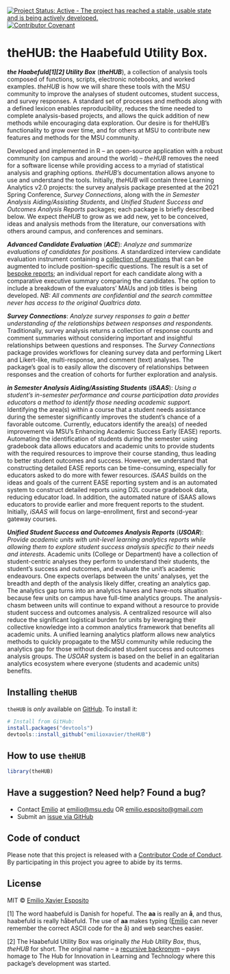 
<!-- README.md is generated from README.Rmd. Please edit README.Rmd. -->
<!-- badges: start -->

[![Project Status: Active - The project has reached a stable, usable
state and is being actively
developed.](https://www.repostatus.org/badges/latest/active.svg)](https://www.repostatus.org/)
[![Contributor
Covenant](https://img.shields.io/badge/Contributor%20Covenant-2.1-4baaaa.svg)](code_of_conduct.md)
<!-- badges: end -->

# theHUB: the Haabefuld Utility Box.

***the Haabefuld[1][2] Utility Box*** (***theHUB***), a collection of
analysis tools composed of functions, scripts, electronic notebooks, and
worked examples. *theHUB* is how we will share these tools with the MSU
community to improve the analyses of student outcomes, student success,
and survey responses. A standard set of processes and methods along with
a defined lexicon enables reproducibility, reduces the time needed to
complete analysis-based projects, and allows the quick addition of new
methods while encouraging data exploration. Our desire is for theHUB’s
functionality to grow over time, and for others at MSU to contribute new
features and methods for the MSU community.

Developed and implemented in R – an open-source application with a
robust community (on campus and around the world) – *theHUB* removes the
need for a software license while providing access to a myriad of
statistical analysis and graphing options. *theHUB’s* documentation
allows anyone to use and understand the tools. Initially, *theHUB* will
contain three Learning Analytics v2.0 projects: the survey analysis
package presented at the 2021 Spring Conference, *Survey Connections*,
along with the *in Semester Analysis Aiding/Assisting Students*, and
*Unified Student Success and Outcomes Analysis Reports* packages; each
package is briefly described below. We expect *theHUB* to grow as we add
new, yet to be conceived, ideas and analysis methods from the
literature, our conversations with others around campus, and conferences
and seminars.

***Advanced Candidate Evaluation*** (***ACE***): *Analyze and summarize
evaluations of candidates for positions.* A standardized interview
candidate evaluation instrument containing a [collection of
questions](ADD%20LINK) that can be augmented to include
position-specific questions. The result is a set of [bespoke
reports](ADD%20LINK); an individual report for each candidate along with
a comparative executive summary comparing the candidates. The option to
include a breakdown of the evaluators’ MAUs and job titles is being
developed. *NB: All comments are confidential and the search committee
never has access to the original Qualtrics data.*

***Survey Connections***: *Analyze survey responses to gain a better
understanding of the relationships between responses and respondents.*
Traditionally, survey analysis returns a collection of response counts
and comment summaries without considering important and insightful
relationships between questions and responses. The *Survey Connections*
package provides workflows for cleaning survey data and performing
Likert and Likert-like, multi-response, and comment (text) analyses. The
package’s goal is to easily allow the discovery of relationships between
responses and the creation of cohorts for further exploration and
analysis.

***in Semester Analysis Aiding/Assisting Students*** (***iSAAS***):
*Using a student’s in-semester performance and course participation data
provides educators a method to identify those needing academic support.*
Identifying the area(s) within a course that a student needs assistance
during the semester significantly improves the student’s chance of a
favorable outcome. Currently, educators identify the area(s) of needed
improvement via MSU’s Enhancing Academic Success Early (EASE) reports.
Automating the identification of students during the semester using
gradebook data allows educators and academic units to provide students
with the required resources to improve their course standing, thus
leading to better student outcomes and success. However, we understand
that constructing detailed EASE reports can be time-consuming,
especially for educators asked to do more with fewer resources. *iSAAS*
builds on the ideas and goals of the current EASE reporting system and
is an automated system to construct detailed reports using D2L course
gradebook data, reducing educator load. In addition, the automated
nature of iSAAS allows educators to provide earlier and more frequent
reports to the student. Initially, *iSAAS* will focus on
large-enrollment, first and second-year gateway courses.

***Unified Student Success and Outcomes Analysis Reports***
(***USOAR***): *Provide academic units with unit-level learning
analytics reports while allowing them to explore student success
analysis specific to their needs and interests.* Academic units (College
or Department) have a collection of student-centric analyses they
perform to understand their students, the student’s success and
outcomes, and evaluate the unit’s academic endeavours. One expects
overlaps between the units’ analyses, yet the breadth and depth of the
analysis likely differ, creating an analytics gap. The analytics gap
turns into an analytics haves and have-nots situation because few units
on campus have full-time analytics groups. The analysis-chasm between
units will continue to expand without a resource to provide student
success and outcomes analysis. A centralized resource will also reduce
the significant logistical burden for units by leveraging their
collective knowledge into a common analytics framework that benefits all
academic units. A unified learning analytics platform allows new
analytics methods to quickly propagate to the MSU community while
reducing the analytics gap for those without dedicated student success
and outcomes analysis groups. The *USOAR* system is based on the belief
in an egalitarian analytics ecosystem where everyone (students and
academic units) benefits.

## Installing `theHUB`

`theHUB` is *only* available on
[GitHub](https://github.com/emilioxavier/theHUB/). To install it:

``` r
# Install from GitHub:
install.packages("devtools")
devtools::install_github("emilioxavier/theHUB")
```

## How to use `theHUB`

``` r
library(theHUB)
```

## Have a suggestion? Need help? Found a bug?

-   Contact [Emilio](https://github.com/emilioxavier/) at
    <emilio@msu.edu> OR <emilio.esposito@gmail.com>
-   Submit an [issue via
    GitHub](https://github.com/emilioxavier/theHUB/issues/)

## Code of conduct

Please note that this project is released with a [Contributor Code of
Conduct](https://github.com/emilioxavier/theHUB/blob/master/CONDUCT.md).
By participating in this project you agree to abide by its terms.

## License

MIT © [Emilio Xavier Esposito](https://github.com/emilioxavier/)

[1] The word haabefuld is Danish for hopeful. The **aa** is really an
**å**, and thus, haabefuld is really håbefuld. The use of **aa** makes
typing ([Emilio](https://github.com/emilioxavier/) can never remember
the correct ASCII code for the å) and web searches easier.

[2] The Haabefuld Utility Box was originally *the Hub Utility Box*,
thus, *theHUB* for short. The original name – a [recursive
backronym](https://en.wikipedia.org/wiki/Recursive_acronym) – pays
homage to The Hub for Innovation in Learning and Technology where this
package’s development was started.
